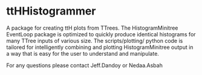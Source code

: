 # ttHHistogrammer
A package for creating ttH plots from TTrees.
The HistogramMinitree EventLoop package is optimized to quickly produce identical histograms for many TTree inputs of various size.
The scripts/plotting/ python code is tailored for intelligently combining and plotting HistogramMinitree output in a way that is
easy for the user to understand and manipulate.

For any questions please contact Jeff.Dandoy or Nedaa.Asbah
